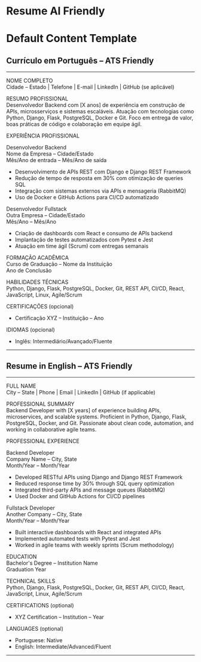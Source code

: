 # Resume AI Friendly


# Default Content Template

## Currículo em Português – ATS Friendly

---

NOME COMPLETO  
Cidade – Estado | Telefone | E-mail | LinkedIn | GitHub (se aplicável)

RESUMO PROFISSIONAL  
Desenvolvedor Backend com [X anos] de experiência em construção de APIs, microsserviços e sistemas escaláveis. Atuação com tecnologias como Python, Django, Flask, PostgreSQL, Docker e Git. Foco em entrega de valor, boas práticas de código e colaboração em equipe ágil.

EXPERIÊNCIA PROFISSIONAL

Desenvolvedor Backend  
Nome da Empresa – Cidade/Estado  
Mês/Ano de entrada – Mês/Ano de saída  
- Desenvolvimento de APIs REST com Django e Django REST Framework
- Redução de tempo de resposta em 30% com otimização de queries SQL
- Integração com sistemas externos via APIs e mensageria (RabbitMQ)
- Uso de Docker e GitHub Actions para CI/CD automatizado

Desenvolvedor Fullstack  
Outra Empresa – Cidade/Estado  
Mês/Ano – Mês/Ano  
- Criação de dashboards com React e consumo de APIs backend
- Implantação de testes automatizados com Pytest e Jest
- Atuação em time ágil (Scrum) com entregas semanais

FORMAÇÃO ACADÊMICA  
Curso de Graduação – Nome da Instituição  
Ano de Conclusão

HABILIDADES TÉCNICAS  
Python, Django, Flask, PostgreSQL, Docker, Git, REST API, CI/CD, React, JavaScript, Linux, Agile/Scrum

CERTIFICAÇÕES (opcional)  
- Certificação XYZ – Instituição – Ano

IDIOMAS (opcional)  
- Inglês: Intermediário/Avançado/Fluente

---

## Resume in English – ATS Friendly

---

FULL NAME  
City – State | Phone | Email | LinkedIn | GitHub (if applicable)

PROFESSIONAL SUMMARY  
Backend Developer with [X years] of experience building APIs, microservices, and scalable systems. Proficient in Python, Django, Flask, PostgreSQL, Docker, and Git. Passionate about clean code, automation, and working in collaborative agile teams.

PROFESSIONAL EXPERIENCE

Backend Developer  
Company Name – City, State  
Month/Year – Month/Year  
- Developed RESTful APIs using Django and Django REST Framework
- Reduced response time by 30% through SQL query optimization
- Integrated third-party APIs and message queues (RabbitMQ)
- Used Docker and GitHub Actions for CI/CD pipelines

Fullstack Developer  
Another Company – City, State  
Month/Year – Month/Year  
- Built interactive dashboards with React and integrated APIs
- Implemented automated tests with Pytest and Jest
- Worked in agile teams with weekly sprints (Scrum methodology)

EDUCATION  
Bachelor's Degree – Institution Name  
Graduation Year

TECHNICAL SKILLS  
Python, Django, Flask, PostgreSQL, Docker, Git, REST API, CI/CD, React, JavaScript, Linux, Agile/Scrum

CERTIFICATIONS (optional)  
- XYZ Certification – Institution – Year

LANGUAGES (optional)  
- Portuguese: Native  
- English: Intermediate/Advanced/Fluent

---